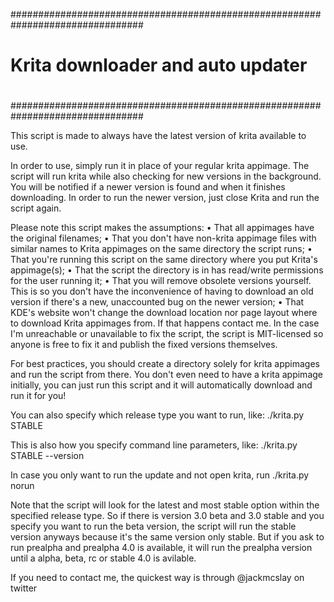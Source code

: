 
################################################################################
#                                                                              #
# Krita downloader and auto updater                                            #
#                                                                              #
################################################################################

This script is made to always have the latest version of krita available to use. 

In order to use, simply run it in place of your regular krita appimage. The
script will run krita while also checking for new versions in the background.
You will be notified if a newer version is found and when it finishes
downloading. In order to run the newer version, just close Krita and run the 
script again.

Please note this script makes the assumptions:
 • That all appimages have the original filenames;
 • That you don't have non-krita appimage files with similar names to Krita
   appimages on the same directory the script runs;
 • That you're running this script on the same directory where you put Krita's
   appimage(s);
 • That the script the directory is in has read/write permissions for the user
   running it;
 • That you will remove obsolete versions yourself. This is so you don't have
   the inconvenience of having to download an old version if there's a new,
   unaccounted bug on the newer version;
 • That KDE's website won't change the download location nor page layout where
   to download Krita appimages from. If that happens contact me. In the case I'm
   unreachable or unavailable to fix the script, the script is MIT-licensed so
   anyone is free to fix it and publish the fixed versions themselves.

For best practices, you should create a directory solely for krita appimages and
run the script from there. You don't even need to have a krita appimage
initially, you can just run this script and it will automatically download and
run it for you!

You can also specify which release type you want to run, like:
./krita.py STABLE

This is also how you specify command line parameters, like:
./krita.py STABLE --version

In case you only want to run the update and not open krita, run
./krita.py norun

Note that the script will look for the latest and most stable option within the
specified release type. So if there is version 3.0 beta and 3.0 stable and you
specify you want to run the beta version, the script will run the stable version
anyways because it's the same version only stable. But if you ask to run
prealpha and prealpha 4.0 is available, it will run the prealpha version until a
alpha, beta, rc or stable 4.0 is avilable.

If you need to contact me, the quickest way is through @jackmcslay on twitter

